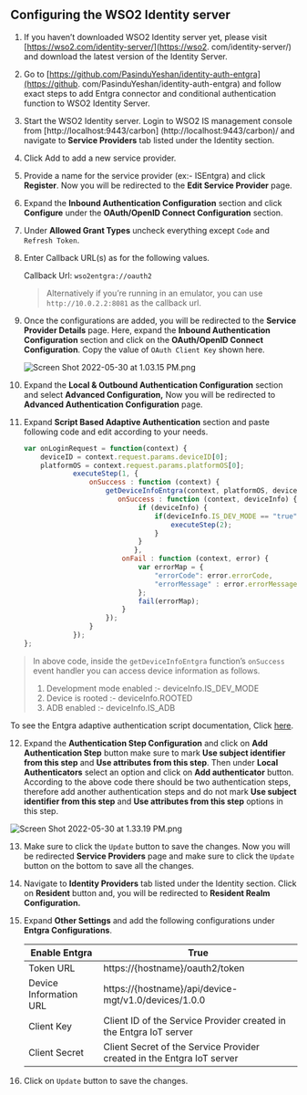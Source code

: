 ## Configuring the WSO2 Identity server

1. If you haven’t downloaded WSO2 Identity server yet, please visit [https://wso2.com/identity-server/](https://wso2.
   com/identity-server/) and download the latest version of the Identity Server. 

2. Go to [https://github.com/PasinduYeshan/identity-auth-entgra](https://github.
   com/PasinduYeshan/identity-auth-entgra) and follow exact steps to add Entgra connector and conditional 
   authentication function to WSO2 Identity Server.  

3. Start the WSO2 Identity server.  Login to WSO2 IS management console from [http://localhost:9443/carbon]
(http://localhost:9443/carbon)/ and navigate to **Service Providers** tab listed under the Identity section. 

4. Click Add to add a new service provider. 

5. Provide a name for the service provider (ex:- ISEntgra) and click **Register**. Now you will be redirected to the 
   **Edit Service Provider** page. 

6. Expand the **Inbound Authentication Configuration** section and click **Configure** under the **OAuth/OpenID 
   Connect Configuration** section. 

7. Under **Allowed Grant Types** uncheck everything except `Code` and `Refresh Token`. 

8. Enter Callback URL(s) as for the following values.

   Callback Url: `wso2entgra://oauth2`

   > Alternatively if you’re running in an emulator, you can use `http://10.0.2.2:8081` as the 
   > callback url.

9. Once the configurations are added, you will be redirected to the **Service Provider Details**
   page. Here, expand the **Inbound Authentication Configuration** section and click on the **OAuth/OpenID 
   Connect Configuration**. Copy the value of `OAuth Client Key` shown here. 

    ![Screen Shot 2022-05-30 at 1.03.15 PM.png](https://user-images.githubusercontent.com/61885844/171583227-e957efec-df32-4728-af18-004929481cfa.png) 

10. Expand the **Local & Outbound Authentication Configuration** section and select **Advanced Configuration,** Now 
    you will be redirected to **Advanced Authentication Configuration** page. 

11. Expand **Script Based Adaptive Authentication** section and paste following code and edit according to your 
    needs.

    ```jsx
    var onLoginRequest = function(context) {
        deviceID = context.request.params.deviceID[0];
        platformOS = context.request.params.platformOS[0];
                executeStep(1, {
                    onSuccess : function (context) {
                        getDeviceInfoEntgra(context, platformOS, deviceID, {
                           onSuccess : function (context, deviceInfo) {
                                if (deviceInfo) {
                                    if(deviceInfo.IS_DEV_MODE == "true") {
                                        executeStep(2);
                                    }
                                }
                               },
                            onFail : function (context, error) {
                                var errorMap = {
                                    "errorCode": error.errorCode,
                                    "errorMessage" : error.errorMessage
                                };
                                fail(errorMap);
                            }
                        });
                    }
                }); 
    };
    ```

   > In above code, inside the `getDeviceInfoEntgra` function’s `onSuccess` event handler you can access device 
   > information  as follows.
   > 1. Development mode enabled :- deviceInfo.IS_DEV_MODE
   > 2. Device is rooted :- deviceInfo.ROOTED
   > 3. ADB enabled :- deviceInfo.IS_ADB
   
   To see the Entgra adaptive authentication script documentation, Click [here](files/adaptive_script.md).

12. Expand the **Authentication Step Configuration** and click on **Add Authentication Step**  button make sure to 
    mark **Use subject identifier from this step** and **Use attributes from this step**. Then under **Local Authenticators** select an option and click on **Add authenticator** button. According to the above code there should be two authentication steps, therefore add another authentication steps and do not mark **Use subject identifier from this step** and **Use attributes from this step** options in this step.

   ![Screen Shot 2022-05-30 at 1.33.19 PM.png](https://user-images.githubusercontent.com/61885844/171583623-45b674e7-5fc9-4156-9f4e-2cf2640a243e.png)

13. Make sure to click the `Update` button to save the changes. Now you will be redirected **Service Providers** page 
   and make sure to click the `Update` button on the bottom to save all the changes. 

14. Navigate to **Identity Providers** tab listed under the Identity section. Click on **Resident** button and, you 
    will be redirected to **Resident Realm Configuration.** 

15. Expand **Other Settings** and add the following configurations under **Entgra Configurations**.


    | Enable Entgra | True |
    | --- | --- |
    | Token URL | https://{hostname}/oauth2/token |
    | Device Information URL | https://{hostname}/api/device-mgt/v1.0/devices/1.0.0 |
    | Client Key | Client ID of the Service Provider created in the Entgra IoT server |
    | Client Secret | Client Secret of the Service Provider created in the Entgra IoT server |

16. Click on `Update` button to save the changes.

